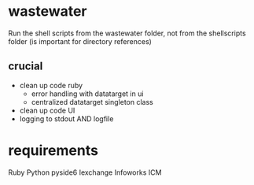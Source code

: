 # wastewater
Run the shell scripts from the wastewater folder, not from the shellscripts folder (is important for directory references)




## crucial
- clean up code ruby
    - error handling with datatarget in ui
    - centralized datatarget singleton class
- clean up code UI
- logging to stdout AND logfile


# requirements
Ruby
Python pyside6
Iexchange
Infoworks ICM